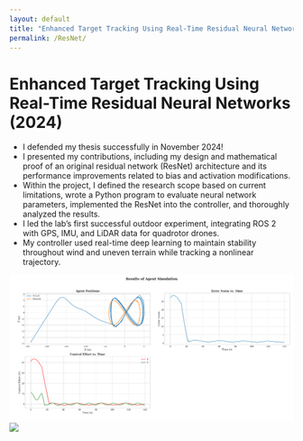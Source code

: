 ```yaml
---
layout: default
title: "Enhanced Target Tracking Using Real-Time Residual Neural Networks"
permalink: /ResNet/
---
```

# Enhanced Target Tracking Using Real-Time Residual Neural Networks (2024)

- I defended my thesis successfully in November 2024!
- I presented my contributions, including my design and mathematical proof of an original residual network (ResNet) architecture and its performance improvements related to bias and activation modifications. 
- Within the project, I defined the research scope based on current limitations, wrote a Python program to evaluate neural network parameters, implemented the ResNet into the controller, and thoroughly analyzed the results. 
- I led the lab’s first successful outdoor experiment, integrating ROS 2 with GPS, IMU, and LiDAR data for quadrotor drones. 
- My controller used real-time deep learning to maintain stability throughout wind and uneven terrain while tracking a nonlinear trajectory.


<img src="/images/Figure_1.png" width="800px" style="margin-right: 10px;" />
<img src="/images/drone.gif" width="800px" style="margin-right: 10px;" />
